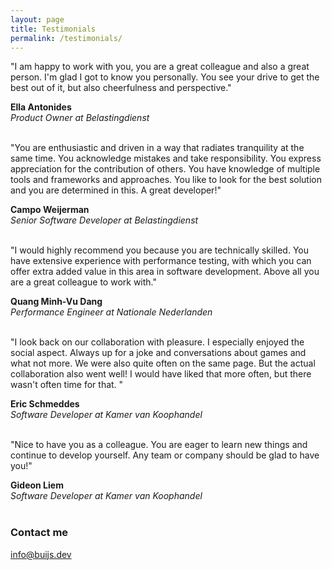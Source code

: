 ```yaml
---
layout: page
title: Testimonials
permalink: /testimonials/
---
```



<p>
"I am happy to work with you, you are a great colleague and also a great person.
I'm glad I got to know you personally. You see your drive to get the best out of it, but also cheerfulness and perspective."</p>

**Ella Antonides**<br/>
_Product Owner at Belastingdienst_
<br/>
<br/>

<p>
"You are enthusiastic and driven in a way that radiates tranquility at the same time. You acknowledge mistakes and take responsibility. You express appreciation for the contribution of others. You have knowledge of multiple tools and frameworks and approaches. You like to look for the best solution and you are determined in this. A great developer!"</p>

**Campo Weijerman**<br/>
_Senior Software Developer at Belastingdienst_
<br/>
<br/>

<p>
"I would highly recommend you because you are technically skilled. You have extensive experience with performance testing, with which you can offer extra added value in this area in software development. Above all you are a great colleague to work with."</p>

**Quang Minh-Vu Dang**<br/>
_Performance Engineer at Nationale Nederlanden_
<br/>
<br/>

<p>
"I look back on our collaboration with pleasure. I especially enjoyed the social aspect. Always up for a joke and conversations about games and what not more. We were also quite often on the same page. But the actual collaboration also went well! I would have liked that more often, but there wasn't often time for that.
"</p>

**Eric Schmeddes**<br/>
_Software Developer at Kamer van Koophandel_
<br/>
<br/>

<p>
"Nice to have you as a colleague. You are eager to learn new things and continue to develop yourself. Any team or company should be glad to have you!"</p>

**Gideon Liem**<br/>
_Software Developer at Kamer van Koophandel_
<br/>
<br/>



### Contact me

[info@buijs.dev](mailto:info@buijs.dev)
